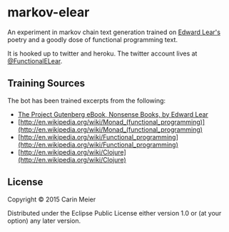 # markov-elear

An experiment in  markov chain text generation trained on
[Edward Lear's](http://en.wikipedia.org/wiki/Edward_Lear) poetry and a
goodly dose of functional programming text.

It is hooked up to twitter and heroku.  The twitter account lives at [@FunctionalELear](https://twitter.com/FunctionalELear).

## Training Sources
The bot has been trained excerpts from the following:

* [The Project Gutenberg eBook, Nonsense Books, by Edward Lear](http://www.gutenberg.org/files/13650/13650-h/13650-h.htm)
* [http://en.wikipedia.org/wiki/Monad_(functional_programming)](http://en.wikipedia.org/wiki/Monad_(functional_programming)
* [http://en.wikipedia.org/wiki/Functional_programming](http://en.wikipedia.org/wiki/Functional_programming)
* [http://en.wikipedia.org/wiki/Clojure](http://en.wikipedia.org/wiki/Clojure)



## License

Copyright © 2015 Carin Meier

Distributed under the Eclipse Public License either version 1.0 or (at
your option) any later version.
